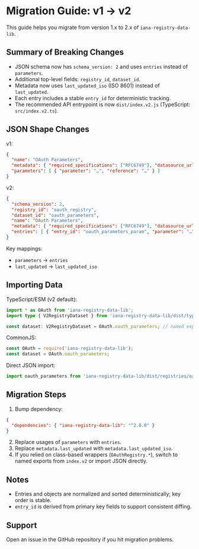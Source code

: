 # Migration Guide: v1 → v2

This guide helps you migrate from version 1.x to 2.x of `iana-registry-data-lib`.

## Summary of Breaking Changes

- JSON schema now has `schema_version: 2` and uses `entries` instead of `parameters`.
- Additional top-level fields: `registry_id`, `dataset_id`.
- Metadata now uses `last_updated_iso` (ISO 8601) instead of `last_updated`.
- Each entry includes a stable `entry_id` for deterministic tracking.
- The recommended API entrypoint is now `dist/index.v2.js` (TypeScript: `src/index.v2.ts`).

## JSON Shape Changes

v1:
```json
{
  "name": "OAuth Parameters",
  "metadata": { "required_specifications": ["RFC6749"], "datasource_url": "…", "last_updated": "…" },
  "parameters": [ { "parameter": "…", "reference": "…" } ]
}
```

v2:
```json
{
  "schema_version": 2,
  "registry_id": "oauth_registry",
  "dataset_id": "oauth_parameters",
  "name": "OAuth Parameters",
  "metadata": { "required_specifications": ["RFC6749"], "datasource_url": "…", "last_updated_iso": "…" },
  "entries": [ { "entry_id": "oauth_parameters_param", "parameter": "…", "reference": "…" } ]
}
```

Key mappings:
- `parameters` → `entries`
- `last_updated` → `last_updated_iso`

## Importing Data

TypeScript/ESM (v2 default):
```ts
import * as OAuth from 'iana-registry-data-lib';
import type { V2RegistryDataset } from 'iana-registry-data-lib/dist/types.v2';

const dataset: V2RegistryDataset = OAuth.oauth_parameters; // named exports per dataset
```

CommonJS:
```js
const OAuth = require('iana-registry-data-lib');
const dataset = OAuth.oauth_parameters;
```

Direct JSON import:
```ts
import oauth_parameters from 'iana-registry-data-lib/dist/registries/oauth_registry/oauth_parameters.json';
```

## Migration Steps

1. Bump dependency:
```json
{
  "dependencies": { "iana-registry-data-lib": "^2.0.0" }
}
```
2. Replace usages of `parameters` with `entries`.
3. Replace `metadata.last_updated` with `metadata.last_updated_iso`.
4. If you relied on class-based wrappers (`OAuthRegistry.*`), switch to named exports from `index.v2` or import JSON directly.

## Notes

- Entries and objects are normalized and sorted deterministically; key order is stable.
- `entry_id` is derived from primary key fields to support consistent diffing.

## Support

Open an issue in the GitHub repository if you hit migration problems.
